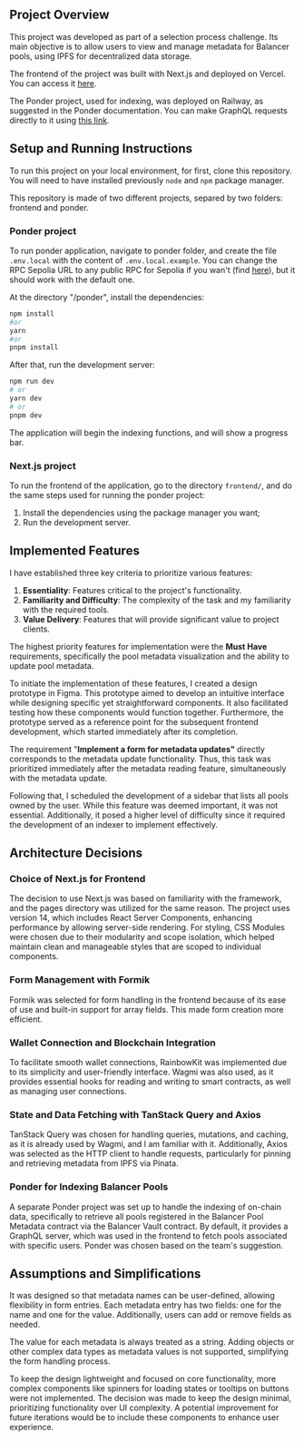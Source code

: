 ## Project Overview

This project was developed as part of a selection process challenge. Its main objective is to allow users to view and manage metadata for Balancer pools, using IPFS for decentralized data storage.

The frontend of the project was built with Next.js and deployed on Vercel. You can access it [here](https://bleu-challenge-three.vercel.app/).

The Ponder project, used for indexing, was deployed on Railway, as suggested in the Ponder documentation. You can make GraphQL requests directly to it using [this link](https://bleu-challenge-production.up.railway.app/).

## Setup and Running Instructions

To run this project on your local environment, for first, clone this repository. You will need to have installed previously `node` and `npm` package manager.

This repository is made of two different projects, separed by two folders: frontend and ponder.

### Ponder project

To run ponder application, navigate to ponder folder, and create the file `.env.local` with the content of `.env.local.example`. You can change the RPC Sepolia URL to any public RPC for Sepolia if you wan't (find [here](https://chainlist.org/chain/11155111)), but it should work with the default one.

At the directory "/ponder", install the dependencies:

```bash
npm install
#or
yarn
#or
pnpm install
```

After that, run the development server:

```bash
npm run dev
# or
yarn dev
# or
pnpm dev
```

The application will begin the indexing functions, and will show a progress bar.

### Next.js project

To run the frontend of the application, go to the directory `frontend/`, and do the same steps used for running the ponder project:

1. Install the dependencies using the package manager you want;
2. Run the development server.

## Implemented Features

I have established three key criteria to prioritize various features:

1. **Essentiality**: Features critical to the project's functionality.
2. **Familiarity and Difficulty**: The complexity of the task and my familiarity with the required tools.
3. **Value Delivery**: Features that will provide significant value to project clients.

The highest priority features for implementation were the **Must Have** requirements, specifically the pool metadata visualization and the ability to update pool metadata.

To initiate the implementation of these features, I created a design prototype in Figma. This prototype aimed to develop an intuitive interface while designing specific yet straightforward components. It also facilitated testing how these components would function together. Furthermore, the prototype served as a reference point for the subsequent frontend development, which started immediately after its completion.

The requirement "**Implement a form for metadata updates"** directly corresponds to the metadata update functionality. Thus, this task was prioritized immediately after the metadata reading feature, simultaneously with the metadata update.

Following that, I scheduled the development of a sidebar that lists all pools owned by the user. While this feature was deemed important, it was not essential. Additionally, it posed a higher level of difficulty since it required the development of an indexer to implement effectively.

## Architecture Decisions

### Choice of Next.js for Frontend

The decision to use Next.js was based on familiarity with the framework, and the pages directory was utilized for the same reason. The project uses version 14, which includes React Server Components, enhancing performance by allowing server-side rendering. For styling, CSS Modules were chosen due to their modularity and scope isolation, which helped maintain clean and manageable styles that are scoped to individual components.

### Form Management with Formik

Formik was selected for form handling in the frontend because of its ease of use and built-in support for array fields. This made form creation more efficient.

### Wallet Connection and Blockchain Integration

To facilitate smooth wallet connections, RainbowKit was implemented due to its simplicity and user-friendly interface.
Wagmi was also used, as it provides essential hooks for reading and writing to smart contracts, as well as managing user connections.

### State and Data Fetching with TanStack Query and Axios

TanStack Query was chosen for handling queries, mutations, and caching, as it is already used by Wagmi, and I am familiar with it. Additionally, Axios was selected as the HTTP client to handle requests, particularly for pinning and retrieving metadata from IPFS via Pinata.

### Ponder for Indexing Balancer Pools

A separate Ponder project was set up to handle the indexing of on-chain data, specifically to retrieve all pools registered in the Balancer Pool Metadata contract via the Balancer Vault contract. By default, it provides a GraphQL server, which was used in the frontend to fetch pools associated with specific users. Ponder was chosen based on the team's suggestion.

## Assumptions and Simplifications

It was designed so that metadata names can be user-defined, allowing flexibility in form entries. Each metadata entry has two fields: one for the name and one for the value. Additionally, users can add or remove fields as needed.

The value for each metadata is always treated as a string. Adding objects or other complex data types as metadata values is not supported, simplifying the form handling process.

To keep the design lightweight and focused on core functionality, more complex components like spinners for loading states or tooltips on buttons were not implemented. The decision was made to keep the design minimal, prioritizing functionality over UI complexity. A potential improvement for future iterations would be to include these components to enhance user experience.
